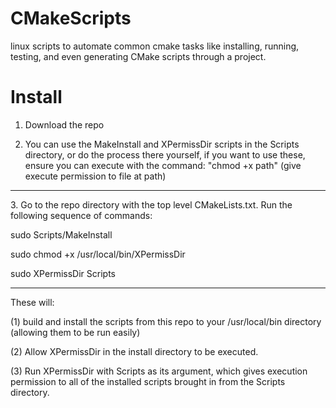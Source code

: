 # CMakeScripts
linux scripts to automate common cmake tasks like installing, running, testing, and even generating CMake scripts through a project.

# Install
1. Download the repo

2. You can use the MakeInstall and XPermissDir scripts in the Scripts directory, or do the process there yourself,
  if you want to use these, ensure you can execute with the command: "chmod +x path" (give execute permission to file at path)

<hr>
3. Go to the repo directory with the top level CMakeLists.txt. Run the following sequence of commands:

sudo Scripts/MakeInstall

sudo chmod +x /usr/local/bin/XPermissDir

sudo XPermissDir Scripts

<hr>

These will:

(1) build and install the scripts from this repo to your /usr/local/bin directory (allowing them to be run easily)

(2) Allow XPermissDir in the install directory to be executed.

(3) Run XPermissDir with Scripts as its argument, which gives execution permission to all of the installed scripts brought in from the Scripts directory.
